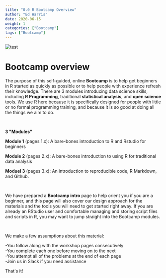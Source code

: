 ```yaml
---
title: "0.0 R Bootcamp Overview"
author: "Ed Harris"
date: 2020-06-15
weight: 1
categories: ["Bootcamp"]
tags: ["Bootcamp"]
---
```


![test](/img/hex-sm.png)

# Bootcamp overview

The purpose of this self-guided, online **Bootcamp** is to help get beginners in R started as quickly as possible or to help people with experience refresh their knowledge. There are 3 modules introducing data science skills, including **R Programming**, traditional **statistical analysis**, and **open science** tools.  We use R here because it is specifically designed for people with little or no formal programming training, and because it is so good at doing all the things we aim to do.  

&nbsp;

**3 "Modules"**

**Module 1** (pages 1.x): A bare-bones introduction to R and Rstudio for beginners

**Module 2** (pages 2.x): A bare-bones introduction to using R for traditional data analysis

**Moduel 3** (pages 3.x): An introduction to reproducible code, R Markdown, and Github.

&nbsp;

We have prepared a **Bootcamp intro** page to help orient you if you are a beginner, and this page will also cover our design approach for the materials and the tools you will need to get started right away.  If you are already an RStudio user and comfortable managing and storing script files and scripts in R, you may  want to jump straight into the Bootcamp modules.

&nbsp;

We make a few assumptions about this material:

-You follow along with the workshop pages consecutively  
-You complete each one before moving on to the next  
-You attempt all of the problems at the end of each page  
-Join us in Slack if you need assistance  

That's it!